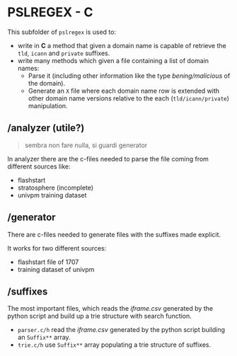 # PSLREGEX - C

This subfolder of `pslregex` is used to:
- write in **C** a method that given a domain name is capable of retrieve the `tld`, `icann` and `private` suffixes.
- write many methods which given a file containing a list of domain names:
    - Parse it (including other information like the type *bening/malicious* of the domain).
    - Generate an `X` file where each domain name row is extended with other domain name versions relative to the each (`tld/icann/private`) manipulation.


## /analyzer (utile?)

> sembra non fare nulla, si guardi generator

In analyzer there are the c-files needed to parse the file coming from different sources like:
- flashstart
- stratosphere (incomplete)
- univpm training dataset

## /generator

There are c-files needed to generate files with the suffixes made explicit.

It works for two different sources:
- flashstart file of 1707
- training dataset of univpm


## /suffixes

The most important files, which reads the _iframe.csv_ generated by the python script and build up a trie structure with search function.

- `parser.c/h` read the _iframe.csv_ generated by the python script building an `Suffix**` array.
- `trie.c/h` use `Suffix**` array populating a trie structure of suffixes.